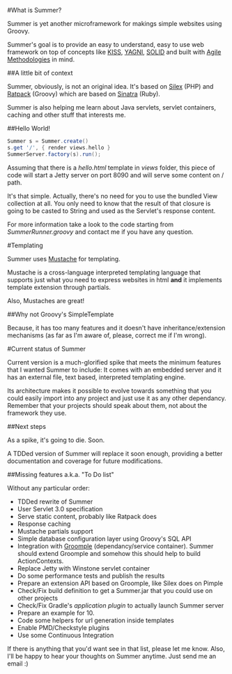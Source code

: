 #What is Summer?

Summer is yet another microframework for makings simple websites using Groovy. 

Summer's goal is to provide an easy to understand, easy to use web framework on top of concepts like [KISS](http://en.wikipedia.org/wiki/KISS_principle), [YAGNI](http://en.wikipedia.org/wiki/YAGNI), [SOLID](http://en.wikipedia.org/wiki/SOLID) and built with [Agile Methodologies](http://agilemanifesto.org/) in mind.

##A little bit of context

Summer, obviously, is not an original idea. It's based on [Silex](http://silex.sensiolabs.org/) (PHP) and [Ratpack](https://github.com/bleedingwolf/Ratpack) (Groovy) which are based on [Sinatra](http://www.sinatrarb.com/) (Ruby).

Summer is also helping me learn about Java servlets, servlet containers, caching and other stuff that interests me.

##Hello World!

```groovy
Summer s = Summer.create()
s.get '/', { render views.hello }
SummerServer.factory(s).run();
```

Assuming that there is a *hello.html* template in *views* folder, this piece of code will start a Jetty server on port 8090 and will serve some content on / path.

It's that simple. Actually, there's no need for you to use the bundled View collection at all. You only need to know that the result of that closure is going to be casted to String and used as the Servlet's response content.

For more information take a look to the code starting from *SummerRunner.groovy* and contact me if you have any question.

#Templating

Summer uses [Mustache](http://mustache.github.com/) for templating.

Mustache is a cross-language interpreted templating language that supports just what you need to express websites in html **and** it implements template extension through partials.

Also, Mustaches are great!

##Why not Groovy's SimpleTemplate

Because, it has too many features and it doesn't have inheritance/extension mechanisms (as far as I'm aware of, please, correct me if I'm wrong). 

#Current status of Summer

Current version is a much-glorified spike that meets the minimum  features that I wanted Summer to include: It comes with an embedded server and it has an external file, text based, interpreted templating engine.

Its architecture makes it possible to evolve towards something that you could easily import into any project and just use it as any other dependancy. Remember that your projects should speak about them, not about the framework they use.

##Next steps

As a spike, it's going to die. Soon.

A TDDed version of Summer will replace it soon enough, providing a better documentation and coverage for future modifications.

##Missing features a.k.a. "To Do list"

Without any particular order:

 - TDDed rewrite of Summer
 - User Servlet 3.0 specification
 - Serve static content, probably like Ratpack does
 - Response caching
 - Mustache partials support
 - Simple database configuration layer using Groovy's SQL API
 - Integration with [Groomple](http://github.com/ggalmazor/Groomple) (dependancy/service container). Summer should extend Groomple and somehow this should help to build ActionContexts.
 - Replace Jetty with Winstone servlet container
 - Do some performance tests and publish the results
 - Prepare an extension API based on Groomple, like Silex does on Pimple
 - Check/Fix build definition to get a Summer.jar that you could use on other projects
 - Check/Fix Gradle's *application plugin* to actually launch Summer server
 - Prepare an example for 10.
 - Code some helpers for url generation inside templates
 - Enable PMD/Checkstyle plugins
 - Use some Continuous Integration

If there is anything that you'd want see in that list, please let me know. Also, I'll be happy to hear your thoughts on Summer anytime. Just send me an email :)